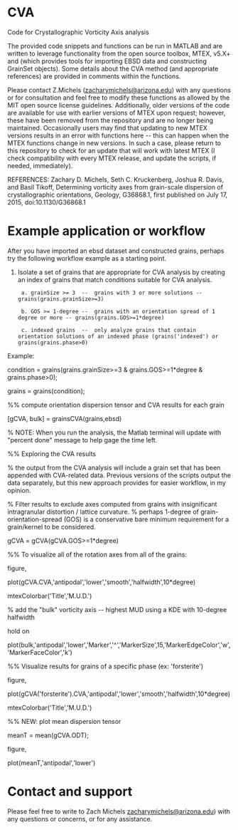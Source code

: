 # CVA

Code for Crystallographic Vorticity Axis analysis


The provided code snippets and functions can be run in MATLAB and are written to
leverage functionality from the open source toolbox, MTEX, v5.X+ and (which
provides tools for importing EBSD data and constructing GrainSet objects). Some
details about the CVA method (and appropriate references) are provided in
comments within the functions.


Please contact Z.Michels (zacharymichels@arizona.edu) with any questions or for consultation and feel free to modify these functions as allowed by the MIT open source license guidelines.
Additionally, older versions of the code are available for use with earlier versions of MTEX upon request; however, these have been removed from the repository and are no
longer being maintained. Occasionally users may find that updating to new MTEX versions results in an error with functions here -- this can happen when the MTEX functions change in new versions. In such a case, please return to this repository to check for an update that will work with latest MTEX (I check compatibility with every MTEX release, and update the scripts, if needed, immediately).



REFERENCES:
Zachary D. Michels, Seth C. Kruckenberg, Joshua R. Davis, and Basil
Tikoff, Determining vorticity axes from grain-scale dispersion of
crystallographic orientations, Geology, G36868.1, first published on July 17,
2015, doi:10.1130/G36868.1



# Example application or workflow


After you have imported an ebsd dataset and constructed grains, perhaps try the following workflow example as a starting point.

1. Isolate a set of grains that are appropriate for CVA analysis by creating an index of grains that match conditions suitable for CVA analysis.

        a. grainSize >= 3  --  grains with 3 or more solutions -- grains(grains.grainSize>=3)
    
        b. GOS >= 1-degree --  grains with an orientation spread of 1 degree or more -- grains(grains.GOS>=1*degree)   
    
        c. indexed grains  --  only analyze grains that contain orientation solutions of an indexed phase (grains('indexed') or grains(grains.phase>0)



Example:

condition = grains(grains.grainSize>=3 & grains.GOS>=1*degree & grains.phase>0);

grains = grains(condition);


%% compute orientation dispersion tensor and CVA results for each grain

[gCVA, bulk] = grainsCVA(grains,ebsd)


% NOTE: When you run the analysis, the Matlab terminal will update with "percent done" message to help gage the time left. 



%% Exploring the CVA results

% the output from the CVA analysis will include a grain set that has been appended with CVA-related data. Previous versions of the scripts output the data separately, but this new approach provides for easier workflow, in my opinion.



% Filter results to exclude axes computed from grains with insignificant intragranular distortion / lattice curvature.
% perhaps 1-degree of grain-orientation-spread (GOS) is a conservative bare minimum requirement for a grain/kernel to be considered.

gCVA = gCVA(gCVA.GOS>=1*degree)




%% To visualize all of the rotation axes from all of the grains:

figure,

plot(gCVA.CVA,'antipodal','lower','smooth','halfwidth',10*degree)

mtexColorbar('Title','M.U.D.')

% add the "bulk" vorticity axis -- highest MUD using a KDE with 10-degree halfwidth

hold on

plot(bulk,'antipodal','lower','Marker','^','MarkerSize',15,'MarkerEdgeColor','w','MarkerFaceColor','k')




%% Visualize results for grains of a specific phase (ex: 'forsterite')

figure,

plot(gCVA('forsterite').CVA,'antipodal','lower','smooth','halfwidth',10*degree)

mtexColorbar('Title','M.U.D.')






%% NEW: plot mean dispersion tensor

meanT = mean(gCVA.ODT);


figure,

plot(meanT,'antipodal','lower')




# Contact and support

Please feel free to write to Zach Michels zacharymichels@arizona.edu) with any questions or concerns, or for any assistance.
